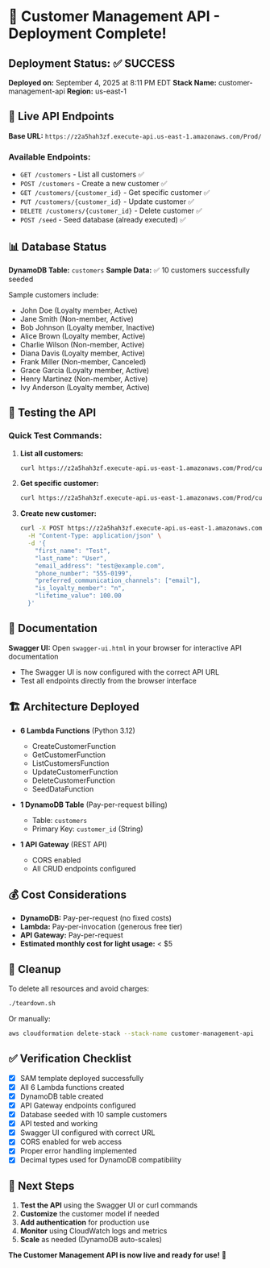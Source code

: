 # 🎉 Customer Management API - Deployment Complete!

## Deployment Status: ✅ SUCCESS

**Deployed on:** September 4, 2025 at 8:11 PM EDT
**Stack Name:** customer-management-api
**Region:** us-east-1

## 🔗 Live API Endpoints

**Base URL:** `https://z2a5hah3zf.execute-api.us-east-1.amazonaws.com/Prod/`

### Available Endpoints:
- `GET /customers` - List all customers ✅
- `POST /customers` - Create a new customer ✅
- `GET /customers/{customer_id}` - Get specific customer ✅
- `PUT /customers/{customer_id}` - Update customer ✅
- `DELETE /customers/{customer_id}` - Delete customer ✅
- `POST /seed` - Seed database (already executed) ✅

## 📊 Database Status

**DynamoDB Table:** `customers`
**Sample Data:** ✅ 10 customers successfully seeded

Sample customers include:
- John Doe (Loyalty member, Active)
- Jane Smith (Non-member, Active)
- Bob Johnson (Loyalty member, Inactive)
- Alice Brown (Loyalty member, Active)
- Charlie Wilson (Non-member, Active)
- Diana Davis (Loyalty member, Active)
- Frank Miller (Non-member, Canceled)
- Grace Garcia (Loyalty member, Active)
- Henry Martinez (Non-member, Active)
- Ivy Anderson (Loyalty member, Active)

## 🧪 Testing the API

### Quick Test Commands:

1. **List all customers:**
   ```bash
   curl https://z2a5hah3zf.execute-api.us-east-1.amazonaws.com/Prod/customers
   ```

2. **Get specific customer:**
   ```bash
   curl https://z2a5hah3zf.execute-api.us-east-1.amazonaws.com/Prod/customers/53c667fc-bef8-41e5-a848-f7e1b82e0ca5
   ```

3. **Create new customer:**
   ```bash
   curl -X POST https://z2a5hah3zf.execute-api.us-east-1.amazonaws.com/Prod/customers \
     -H "Content-Type: application/json" \
     -d '{
       "first_name": "Test",
       "last_name": "User",
       "email_address": "test@example.com",
       "phone_number": "555-0199",
       "preferred_communication_channels": ["email"],
       "is_loyalty_member": "n",
       "lifetime_value": 100.00
     }'
   ```

## 📖 Documentation

**Swagger UI:** Open `swagger-ui.html` in your browser for interactive API documentation
- The Swagger UI is now configured with the correct API URL
- Test all endpoints directly from the browser interface

## 🏗️ Architecture Deployed

- **6 Lambda Functions** (Python 3.12)
  - CreateCustomerFunction
  - GetCustomerFunction
  - ListCustomersFunction
  - UpdateCustomerFunction
  - DeleteCustomerFunction
  - SeedDataFunction

- **1 DynamoDB Table** (Pay-per-request billing)
  - Table: `customers`
  - Primary Key: `customer_id` (String)

- **1 API Gateway** (REST API)
  - CORS enabled
  - All CRUD endpoints configured

## 💰 Cost Considerations

- **DynamoDB:** Pay-per-request (no fixed costs)
- **Lambda:** Pay-per-invocation (generous free tier)
- **API Gateway:** Pay-per-request
- **Estimated monthly cost for light usage:** < $5

## 🧹 Cleanup

To delete all resources and avoid charges:
```bash
./teardown.sh
```

Or manually:
```bash
aws cloudformation delete-stack --stack-name customer-management-api
```

## ✅ Verification Checklist

- [x] SAM template deployed successfully
- [x] All 6 Lambda functions created
- [x] DynamoDB table created
- [x] API Gateway endpoints configured
- [x] Database seeded with 10 sample customers
- [x] API tested and working
- [x] Swagger UI configured with correct URL
- [x] CORS enabled for web access
- [x] Proper error handling implemented
- [x] Decimal types used for DynamoDB compatibility

## 🎯 Next Steps

1. **Test the API** using the Swagger UI or curl commands
2. **Customize** the customer model if needed
3. **Add authentication** for production use
4. **Monitor** using CloudWatch logs and metrics
5. **Scale** as needed (DynamoDB auto-scales)

**The Customer Management API is now live and ready for use!** 🚀
